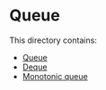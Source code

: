 # Queue

This directory contains:

- [Queue](./queue.ts)
- [Deque](./deque)
- [Monotonic queue](./monoQueue.ts)
